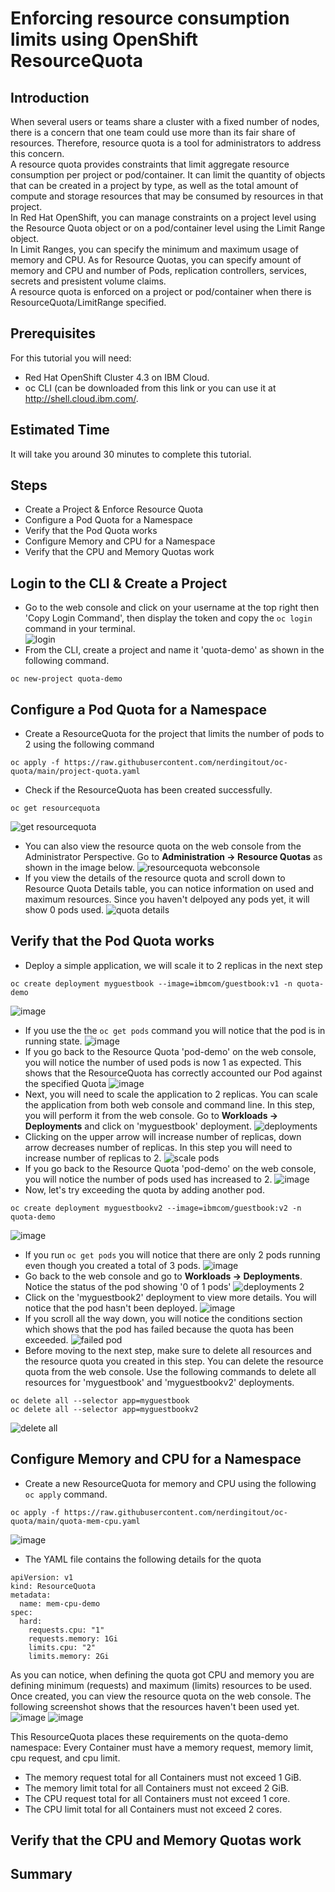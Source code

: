 # Enforcing resource consumption limits using OpenShift ResourceQuota
## Introduction
When several users or teams share a cluster with a fixed number of nodes, there is a concern that one team could use more than its fair share of resources. Therefore, resource quota is a tool for administrators to address this concern.<br>
A resource quota provides constraints that limit aggregate resource consumption per project or pod/container. It can limit the quantity of objects that can be created in a project by type, as well as the total amount of compute and storage resources that may be consumed by resources in that project.<br>
In Red Hat OpenShift, you can manage constraints on a project level using the Resource Quota object or on a pod/container level using the Limit Range object.<br>
In Limit Ranges, you can specify the minimum and maximum usage of memory and CPU. As for Resource Quotas, you can specify amount of memory and CPU and number of Pods, replication controllers, services, secrets and presistent volume claims.<br>
A resource quota is enforced on a project or pod/container when there is ResourceQuota/LimitRange specified.

## Prerequisites
For this tutorial you will need:
- Red Hat OpenShift Cluster 4.3 on IBM Cloud.
- oc CLI (can be downloaded from this link or you can use it at http://shell.cloud.ibm.com/.
## Estimated Time
It will take you around 30 minutes to complete this tutorial.
## Steps
- Create a Project & Enforce Resource Quota
- Configure a Pod Quota for a Namespace
- Verify that the Pod Quota works
- Configure Memory and CPU for a Namespace
- Verify that the CPU and Memory Quotas work

## Login to the CLI & Create a Project
- Go to the web console and click on your username at the top right then 'Copy Login Command', then display the token and copy the ```oc login``` command in your terminal.<br>
![login](https://user-images.githubusercontent.com/36239840/97104809-26821500-16d0-11eb-936e-c2b7fb914523.JPG)
- From the CLI, create a project and name it 'quota-demo' as shown in the following command.<br>
```
oc new-project quota-demo
```
## Configure a Pod Quota for a Namespace
- Create a ResourceQuota for the project that limits the number of pods to 2 using the following command
```
oc apply -f https://raw.githubusercontent.com/nerdingitout/oc-quota/main/project-quota.yaml
```
- Check if the ResourceQuota has been created successfully.
```
oc get resourcequota
```
![get resourcequota](https://user-images.githubusercontent.com/36239840/105810654-cba8d400-5fc4-11eb-9687-6b4b64f57192.JPG)
- You can also view the resource quota on the web console from the Administrator Perspective. Go to <b>Administration &#8594; Resource Quotas</b> as shown in the image below.
![resourcequota webconsole](https://user-images.githubusercontent.com/36239840/105811063-791be780-5fc5-11eb-8aa5-7950c7dc3b4a.JPG)
- If you view the details of the resource quota and scroll down to Resource Quota Details table, you can notice information on used and maximum resources. Since you haven't delpoyed any pods yet, it will show 0 pods used.
![quota details](https://user-images.githubusercontent.com/36239840/105811625-5b02b700-5fc6-11eb-8a95-06414df4b7d1.JPG)

## Verify that the Pod Quota works
- Deploy a simple application, we will scale it to 2 replicas in the next step
```
oc create deployment myguestbook --image=ibmcom/guestbook:v1 -n quota-demo
```
![image](https://user-images.githubusercontent.com/36239840/106387970-cc42cf80-63f5-11eb-8770-bec826f9a75e.png)
- If you use the the ```oc get pods``` command you will notice that the pod is in running state.
![image](https://user-images.githubusercontent.com/36239840/106388021-06ac6c80-63f6-11eb-9565-558f020633e2.png)
- If you go back to the Resource Quota 'pod-demo' on the web console, you will notice the number of used pods is now 1 as expected. This shows that the ResourceQuota has correctly accounted our Pod against the specified Quota
![image](https://user-images.githubusercontent.com/36239840/106388036-14fa8880-63f6-11eb-8c56-2411c358184d.png)
- Next, you will need to scale the application to 2 replicas. You can scale the application from both web console and command line. In this step, you will perform it from the web console. Go to <b>Workloads &#8594; Deployments</b> and click on 'myguestbook' deployment.
![deployments](https://user-images.githubusercontent.com/36239840/106388296-458ef200-63f7-11eb-8d7b-e0b354d7c2f0.JPG)
- Clicking on the upper arrow will increase number of replicas, down arrow decreases number of replicas. In this step you will need to increase number of replicas to 2.
![scale pods](https://user-images.githubusercontent.com/36239840/106388343-7bcc7180-63f7-11eb-9372-2c11b8ac2081.JPG)
- If you go back to the Resource Quota 'pod-demo' on the web console, you will notice the number of pods used has increased to 2.
![image](https://user-images.githubusercontent.com/36239840/106388411-d534a080-63f7-11eb-813f-515a2266fc20.png)
- Now, let's try exceeding the quota by adding another pod.
```
oc create deployment myguestbookv2 --image=ibmcom/guestbook:v2 -n quota-demo
```
![image](https://user-images.githubusercontent.com/36239840/106388658-06fa3700-63f9-11eb-8035-b1ff546b2868.png)
- If you run ```oc get pods``` you will notice that there are only 2 pods running even though you created a total of 3 pods.
![image](https://user-images.githubusercontent.com/36239840/106388687-2beeaa00-63f9-11eb-8518-0b487b8efde6.png)
- Go back to the web console and go to <b>Workloads &#8594; Deployments</b>. Notice the status of the pod showing '0 of 1 pods'
![deployments 2](https://user-images.githubusercontent.com/36239840/106388766-6ce6be80-63f9-11eb-9fc8-2ce9cb4a15d2.JPG)
- Click on the 'myguestbook2' deployment to view more details. You will notice that the pod hasn't been deployed.
![image](https://user-images.githubusercontent.com/36239840/106388869-db2b8100-63f9-11eb-82a4-b1a54011c9d9.png)
- If you scroll all the way down, you will notice the conditions section which shows that the pod has failed because the quota has been exceeded.
![failed pod](https://user-images.githubusercontent.com/36239840/106388947-2ba2de80-63fa-11eb-9b77-1c6db42271eb.JPG)
- Before moving to the next step, make sure to delete all resources and the resource quota you created in this step. You can delete the resource quota from the web console. Use the following commands to delete all resources for 'myguestbook' and 'myguestbookv2' deployments.
```
oc delete all --selector app=myguestbook
oc delete all --selector app=myguestbookv2
```
![delete all](https://user-images.githubusercontent.com/36239840/106389819-d9b08780-63fe-11eb-87a0-90d5df2ecbbb.JPG)
## Configure Memory and CPU for a Namespace
- Create a new ResourceQuota for memory and CPU using the following ```oc apply``` command.
```
oc apply -f https://raw.githubusercontent.com/nerdingitout/oc-quota/main/quota-mem-cpu.yaml
```
![image](https://user-images.githubusercontent.com/36239840/106389379-660d7b00-63fc-11eb-8b8b-8e5c5103214b.png)
- The YAML file contains the following details for the quota
```
apiVersion: v1
kind: ResourceQuota
metadata:
  name: mem-cpu-demo
spec:
  hard:
    requests.cpu: "1"
    requests.memory: 1Gi
    limits.cpu: "2"
    limits.memory: 2Gi
```
As you can notice, when defining the quota got CPU and memory you are defining minimum (requests) and maximum (limits) resources to be used. Once created, you can view the resource quota on the web console. The following screenshot shows that the resources haven't been used yet.
![image](https://user-images.githubusercontent.com/36239840/106389845-095f8f80-63ff-11eb-93d6-325469edbfca.png)
![image](https://user-images.githubusercontent.com/36239840/106389890-4166d280-63ff-11eb-8024-025cc95c7ba7.png)

This ResourceQuota places these requirements on the quota-demo namespace: Every Container must have a memory request, memory limit, cpu request, and cpu limit. 
- The memory request total for all Containers must not exceed 1 GiB. 
- The memory limit total for all Containers must not exceed 2 GiB.
- The CPU request total for all Containers must not exceed 1 core. 
- The CPU limit total for all Containers must not exceed 2 cores.
## Verify that the CPU and Memory Quotas work
## Summary
